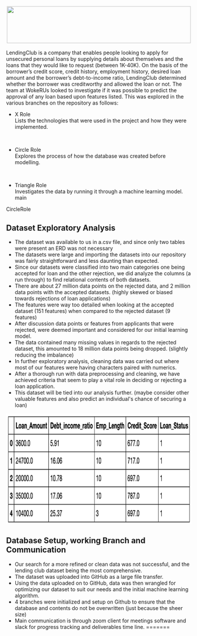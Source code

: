 <h1 align = "center"> </h1>

<p align = "center">
<img src = "https://theme.zdassets.com/theme_assets/680652/3abc1fe11ed0a385b1298f0a1e44a7d7d5f78fc1.png" width='500' height='100'>
 </p>

LendingClub is a company that enables people looking to apply for unsecured personal loans by supplying details about themselves and the loans that they would like to request (between 1K-40K). On the basis of the borrower’s credit score, credit history, employment history, desired loan amount and the borrower’s debt-to-income ratio, LendingClub determined whether the borrower was creditworthy and allowed the loan or not. The team at WokeRUs looked to investigate if it was possible to predict the approval of any loan based upon features listed. This was explored in the various branches on the repository as follows:

* X Role <br>
Lists the technologies that were used in the project and how they were implemented.
<br>

* Circle Role <br>
Explores the process of how the database was created before modelling.
<br>

* Triangle Role <br>
Investigates the data by running it through a machine learning model.
main

CircleRole
## Dataset Exploratory Analysis

- The dataset was available to us in a.csv file, and since only two tables were present an ERD was not necessary
- The datasets were large and importing the datasets into our repository was fairly straightforward and less daunting than expected.
- Since our datasets were classified into two main categories one being accepted for loan and the other rejection, we did analyze the columns (a run through) to find relational contents of both datasets.
- There are about 27 million data points on the rejected data, and 2 million data points with the accepted datasets. (highly skewed or biased towards rejections of loan applications)
- The features were way too detailed when looking at the accepted dataset (151 features) when compared to the rejected dataset (9 features)
- After discussion data points or features from applicants that were rejected, were deemed important and considered for our initial learning model.
- The data contained many missing values in regards to the rejected dataset, this amounted to 18 million data points being dropped. (slightly reducing the imbalance)
- In further exploratory analysis, cleaning data was carried out where most of our features were having characters paired with numerics.
- After a thorough run with data preprocessing and cleaning, we have achieved criteria that seem to play a vital role in deciding or rejecting a loan application.
- This dataset will be tied into our analysis further. (maybe consider other valuable features and also predict an individual's chance of securing a loan)

<p align = "center">
<img src = "https://github.com/JoseCalucag/WokeRUs/blob/CircleRole/resources/database.png" width = "700" height = "300">
 </p>


## Database Setup, working Branch and Communication

- Our search for a more refined or clean data was not successful, and the lending club dataset being the most comprehensive.
- The dataset was uploaded into GitHub as a large file transfer.
- Using the data uploaded on to GitHub, data was then wrangled for optimizing our dataset to suit our needs and the initial machine learning algorithm.
- 4 branches were initialized and setup on Github to ensure that the database and contents do not be overwritten (just because the sheer size)
- Main communication is through zoom client for meetings software and slack for progress tracking and deliverables time line.
=======